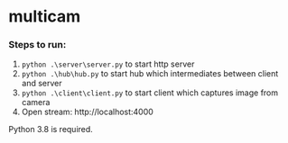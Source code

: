 # multicam

### Steps to run:
1. `python .\server\server.py` to start http server
2. `python .\hub\hub.py` to start hub which intermediates between client and server
3. `python .\client\client.py` to start client which captures image from camera
4. Open stream: http://localhost:4000

Python 3.8 is required.
